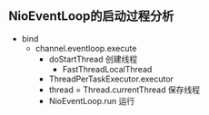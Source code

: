 ## NioEventLoop的启动过程分析

- bind
  - channel.eventloop.execute
      - doStartThread 创建线程 
         - FastThreadLocalThread
      - ThreadPerTaskExecutor.executor 
      - thread = Thread.currentThread 保存线程
      - NioEventLoop.run 运行
